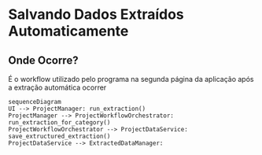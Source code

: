 # Salvando Dados Extraídos Automaticamente
## Onde Ocorre?
É o workflow utilizado pelo programa na segunda página da aplicação após a extração automática ocorrer

```mermaid
sequenceDiagram
UI --> ProjectManager: run_extraction()
ProjectManager --> ProjectWorkflowOrchestrator: run_extraction_for_category()
ProjectWorkflowOrchestrator --> ProjectDataService: save_extructured_extraction()
ProjectDataService --> ExtractedDataManager: 
